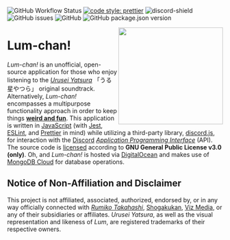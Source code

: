 ![GitHub Workflow Status](https://img.shields.io/github/workflow/status/dandyvalentine/lum-chan/Lum-chan!%20Control%20Integration)
[![code style: prettier](https://img.shields.io/badge/code_style-prettier-ff69b4.svg?style=flat-square)](https://github.com/prettier/prettier)
![discord-shield](https://discord.com/api/guilds/762235433353609218/widget.png)
![GitHub issues](https://img.shields.io/github/issues/dandyvalentine/lum-chan?style=flat-square)
![GitHub](https://img.shields.io/github/license/dandyvalentine/lum-chan?style=flat-square)
![GitHub package.json version](https://img.shields.io/github/package-json/v/dandyvalentine/lum-chan?style=flat-square)

<img align="right" src="https://i.pinimg.com/originals/d7/13/04/d713046ec7931651e0e2996450d58cfb.gif?raw=true" height="226" width="244">

# Lum-chan! #
_Lum-chan!_ is an unofficial, open-source application for those who enjoy listening to the [_Urusei Yatsura_](https://en.wikipedia.org/wiki/Urusei_Yatsura) 「うる星やつら」 original soundtrack. Alternatively, _Lum-chan!_ encompasses a multipurpose functionality approach in order to keep things [**weird and fun**](https://www.youtube.com/watch?v=0kn2_euTNrU). This application is written in [JavaScript](https://www.javascript.com/) (with [Jest](https://jestjs.io/), [ESLint](https://eslint.org/), and [Prettier](https://prettier.io/) in mind) while utilizing a third-party library, [discord.js](https://discord.js.org/#/), for interaction with the [Discord](https://discord.com/) [_Application Programming Interface_](https://discord.com/developers/docs/intro) (API). The source code is [licensed](LICENSE) according to **GNU General Public License v3.0 (only)**. Oh, and _Lum-chan!_ is hosted via [DigitalOcean](https://www.digitalocean.com/) and makes use of [MongoDB Cloud](https://www.mongodb.com/cloud) for database operations.

## Notice of Non-Affiliation and Disclaimer ##
This project is not affiliated, associated, authorized, endorsed by, or in any way officially connected with [_Rumiko Takahashi_](https://en.wikipedia.org/wiki/Rumiko_Takahashi), [Shogakukan](https://www.shogakukan.co.jp/), [Viz Media](https://www.viz.com/), or any of their subsidiaries or affiliates. _Urusei Yatsura_, as well as the visual representation and likeness of _Lum_, are registered trademarks of their respective owners.
